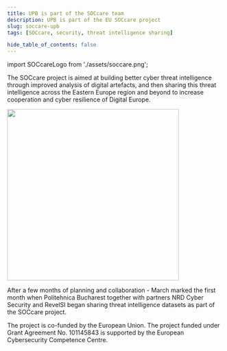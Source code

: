 ```yaml
---
title: UPB is part of the SOCcare team
description: UPB is part of the EU SOCcare project
slug: soccare-upb
tags: [SOCcare, security, threat intelligence sharing]

hide_table_of_contents: false
---
```


import SOCcareLogo from './assets/soccare.png';

The SOCcare project is aimed at building better cyber threat intelligence
through improved analysis of digital artefacts, and then sharing this threat
intelligence across the Eastern Europe region and beyond to increase cooperation
and cyber resilience of Digital Europe.

<img src={SOCcareLogo} width="400"/>

<!-- truncate -->

After a few months of planning and collaboration - March marked the first month
when Politehnica Bucharest together with partners NRD Cyber Security and RevelSI
began sharing threat intelligence datasets as part of the SOCcare project.

The project is co-funded by the European Union. The project funded under
Grant Agreement No. 101145843 is supported by the European Cybersecurity
Competence Centre.
